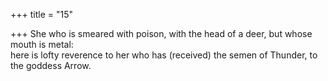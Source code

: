 +++
title = "15"

+++
She who is smeared with poison, with the head of a deer, but whose  mouth is metal:  
here is lofty reverence to her who has (received) the semen of Thunder,  to the goddess Arrow.  
